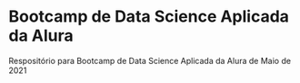 # Bootcamp de Data Science Aplicada da Alura
Respositório para Bootcamp de Data Science Aplicada da Alura de Maio de 2021
